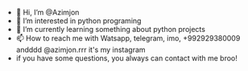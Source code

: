 - 👋 Hi, I’m @Azimjon
- 👀 I’m interested in python programing
- 🌱 I’m currently learning something about python projects
- 📫 How to reach me with Watsapp, telegram, imo, +992929380009 andddd @azimjon.rrr it's my instagram
- if you have some questions, you always can contact with me broo!

<!---
Smiles09/Smiles09 is a ✨ special ✨ repository because its `README.md` (this file) appears on your GitHub profile.
You can click the Preview link to take a look at your changes.
--->
